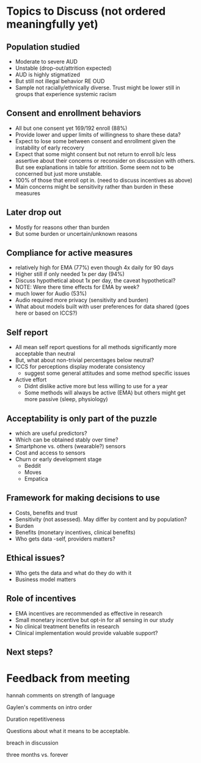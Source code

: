 
# Topics to Discuss (not ordered meaningfully yet)


## Population studied


* Moderate to severe AUD
* Unstable (drop-out/attrition expected)
* AUD is highly stigmatized
* But still not illegal behavior RE OUD
* Sample not racially/ethnically diverse.  Trust might be lower still in groups that experience systemic racism


## Consent and enrollment behaviors

* All but one consent yet 169/192 enroll (88%)
* Provide lower and upper limits of willingness to share these data?
* Expect to lose some between consent and enrollment given the instability of early recovery
* Expect that some might consent but not return to enroll b/c less assertive about their concerns or reconsider on discussion with others.  But see explanations in table for attrition.  Some seem not to be concerned but just more unstable.
* 100% of those that enroll opt in. (need to discuss incentives as above)
* Main concerns might be sensitivity rather than burden in these measures

## Later drop out

* Mostly for reasons other than burden
* But some burden or uncertain/unknown reasons

## Compliance for active measures

* relatively high for EMA (77%) even though 4x daily for 90 days
* Higher still if only needed 1x per day (94%)
* Discuss hypothetical about 1x per day, the caveat hypothetical?
* NOTE: Were there time effects for EMA by week?
* much lower for Audio (53%)
* Audio required more privacy (sensitivity and burden)
* What about models built with user preferences for data shared (goes here or based on ICCS?)


## Self report

* All mean self report questions for all methods significantly more acceptable than neutral
* But, what about non-trivial percentages below neutral?
* ICCS for perceptions display moderate consistency
	* suggest some general attitudes and some method specific issues
* Active effort
	* Didnt dislike active more but less willing to use for a year
	* Some methods will always be active (EMA) but others might get more passive (sleep, physiology)


## Acceptability is only part of the puzzle

* which are useful predictors?
* Which can be obtained stably over time?
* Smartphone vs. others (wearable?) sensors
* Cost and access to sensors
* Churn or early development stage
	* Beddit
	* Moves
	* Empatica


## Framework for making decisions to use

* Costs, benefits and trust
* Sensitivity (not assessed).  May differ by content and by population?
* Burden
* Benefits (monetary incentives, clinical benefits)
* Who gets data -self, providers matters?

## Ethical issues?

* Who gets the data and what do they do with it
* Business model matters


## Role of incentives

* EMA incentives are recommended as effective in  research
* Small monetary incentive but opt-in for all sensing in our study
* No clinical treatment benefits in research
* Clinical implementation would provide valuable support?


## Next steps?

# Feedback from meeting

hannah comments on strength of language

Gaylen's comments  on intro order

Duration repetitiveness

Questions about what it means to be acceptable.

breach in discussion

three months vs. forever
